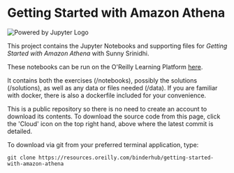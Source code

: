# Getting Started with Amazon Athena

![Powered by Jupyter Logo](https://cdn.oreillystatic.com/images/icons/powered_by_jupyter.png)

This project contains the Jupyter Notebooks and supporting files for _Getting Started with Amazon Athena_ with Sunny Srinidhi. 

These notebooks can be run on the O'Reilly Learning Platform [here](https://learning.oreilly.com/jupyter-notebooks/~/${NOTEBOOK_FPID}).

It contains both the exercises (/notebooks), possibly the solutions (/solutions), as well as any data or files needed (/data). If you are familiar with docker, there is also a dockerfile included for your convenience. 

This is a public repository so there is no need to create an account to download its contents. To download the source code from this page, click the 'Cloud' icon on the top right hand, above where the latest commit is detailed.

To download via git from your preferred terminal application, type:

```git clone https://resources.oreilly.com/binderhub/getting-started-with-amazon-athena```
